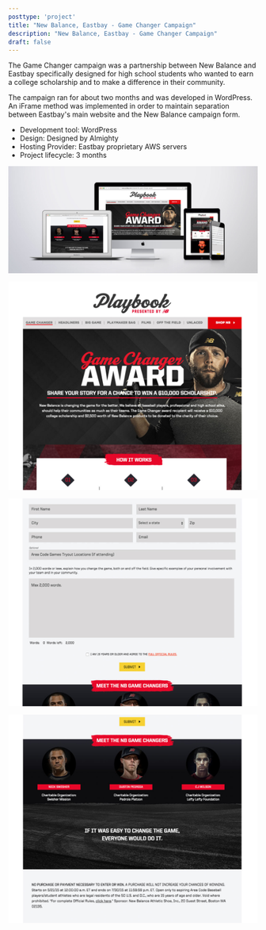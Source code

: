 ```yaml
---
posttype: 'project'
title: "New Balance, Eastbay - Game Changer Campaign"
description: "New Balance, Eastbay - Game Changer Campaign"
draft: false
---
```


The Game Changer campaign was a partnership between New Balance and Eastbay specifically designed for high school students who wanted to earn a college scholarship and to make a difference in their community.

The campaign ran for about two months and was developed in WordPress. An iFrame method was implemented in order to maintain separation between Eastbay's main website and the New Balance campaign form.

- Development tool: WordPress   
- Design: Designed by Almighty 
- Hosting Provider: Eastbay proprietary AWS servers  
- Project lifecycle: 3 months 

![New Balance and Eastbay Game Changer Campaign](../../../assets/portfolio/almighty/feature/full-eb-nb-gc-set.png)

![New Balance and Eastbay Game Changer Campaign Form 1](../../../assets/portfolio/almighty/feature/full-eb-nb-gc-page1.png)

![New Balance and Eastbay Game Changer Campaign Form 2](../../../assets/portfolio/almighty/feature/full-eb-nb-gc-page2.png)

![New Balance and Eastbay Game Changer Campaign Form 3](../../../assets/portfolio/almighty/feature/full-eb-nb-gc-page3.png)